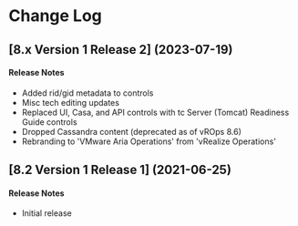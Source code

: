 # Change Log

## [8.x Version 1 Release 2] (2023-07-19)

#### Release Notes
- Added rid/gid metadata to controls
- Misc tech editing updates
- Replaced UI, Casa, and API controls with tc Server (Tomcat) Readiness Guide controls
- Dropped Cassandra content (deprecated as of vROps 8.6)
- Rebranding to 'VMware Aria Operations' from 'vRealize Operations'


## [8.2 Version 1 Release 1] (2021-06-25)

#### Release Notes
- Initial release